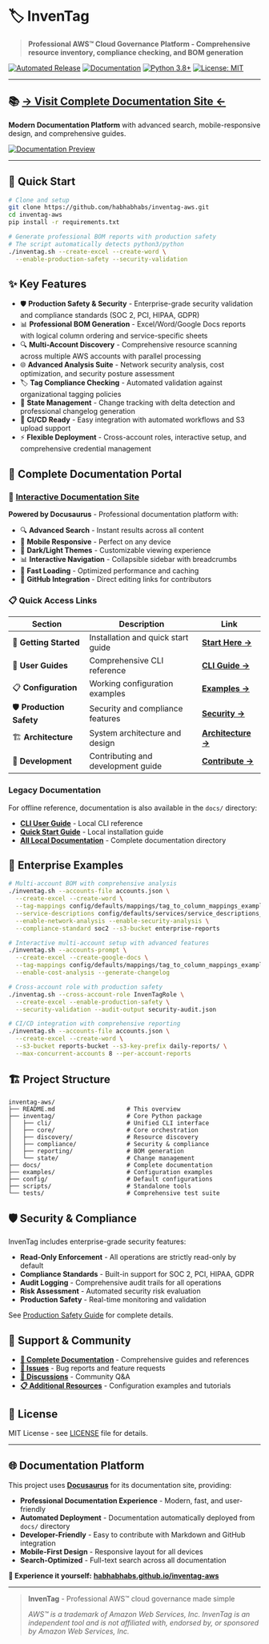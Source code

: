 # 🏷️ InvenTag

> **Professional AWS™ Cloud Governance Platform - Comprehensive resource inventory, compliance checking, and BOM generation**

[![Automated Release](https://github.com/habhabhabs/inventag-aws/workflows/Automated%20Release/badge.svg)](https://github.com/habhabhabs/inventag-aws/actions)
[![Documentation](https://github.com/habhabhabs/inventag-aws/workflows/Documentation%20Deployment/badge.svg)](https://habhabhabs.github.io/inventag-aws/)
[![Python 3.8+](https://img.shields.io/badge/python-3.8+-blue.svg)](https://www.python.org/downloads/)
[![License: MIT](https://img.shields.io/badge/License-MIT-yellow.svg)](https://opensource.org/licenses/MIT)

---

## 📚 **[→ Visit Complete Documentation Site ←](https://habhabhabs.github.io/inventag-aws/)**

**Modern Documentation Platform** with advanced search, mobile-responsive design, and comprehensive guides.

[![Documentation Preview](https://img.shields.io/badge/📖_Documentation-Live_Site-blue?style=for-the-badge)](https://habhabhabs.github.io/inventag-aws/)

---

## 🚀 Quick Start

```bash
# Clone and setup
git clone https://github.com/habhabhabs/inventag-aws.git
cd inventag-aws
pip install -r requirements.txt

# Generate professional BOM reports with production safety
# The script automatically detects python3/python
./inventag.sh --create-excel --create-word \
  --enable-production-safety --security-validation
```

## ✨ Key Features

- 🛡️ **Production Safety & Security** - Enterprise-grade security validation and compliance standards (SOC 2, PCI, HIPAA, GDPR)
- 📊 **Professional BOM Generation** - Excel/Word/Google Docs reports with logical column ordering and service-specific sheets
- 🔍 **Multi-Account Discovery** - Comprehensive resource scanning across multiple AWS accounts with parallel processing
- 🌐 **Advanced Analysis Suite** - Network security analysis, cost optimization, and security posture assessment
- 🏷️ **Tag Compliance Checking** - Automated validation against organizational tagging policies
- 🔄 **State Management** - Change tracking with delta detection and professional changelog generation
- 🚀 **CI/CD Ready** - Easy integration with automated workflows and S3 upload support
- ⚡ **Flexible Deployment** - Cross-account roles, interactive setup, and comprehensive credential management

## 📖 **Complete Documentation Portal**

### **🌟 [Interactive Documentation Site](https://habhabhabs.github.io/inventag-aws/)** 
**Powered by Docusaurus** - Professional documentation platform with:

- 🔍 **Advanced Search** - Instant results across all content
- 📱 **Mobile Responsive** - Perfect on any device  
- 🌙 **Dark/Light Themes** - Customizable viewing experience
- 📊 **Interactive Navigation** - Collapsible sidebar with breadcrumbs
- 🚀 **Fast Loading** - Optimized performance and caching
- 📝 **GitHub Integration** - Direct editing links for contributors

### **📋 Quick Access Links**

| Section | Description | Link |
|---------|-------------|------|
| 🚀 **Getting Started** | Installation and quick start guide | **[Start Here →](https://habhabhabs.github.io/inventag-aws/getting-started/quick-start)** |
| 📖 **User Guides** | Comprehensive CLI reference | **[CLI Guide →](https://habhabhabs.github.io/inventag-aws/user-guides/cli-user-guide)** |
| 📋 **Configuration** | Working configuration examples | **[Examples →](https://habhabhabs.github.io/inventag-aws/user-guides/configuration-examples)** |
| 🛡️ **Production Safety** | Security and compliance features | **[Security →](https://habhabhabs.github.io/inventag-aws/user-guides/production-safety)** |
| 🏗️ **Architecture** | System architecture and design | **[Architecture →](https://habhabhabs.github.io/inventag-aws/architecture/core-module-integration)** |
| 🔧 **Development** | Contributing and development guide | **[Contribute →](https://habhabhabs.github.io/inventag-aws/development/CONTRIBUTING)** |

### Legacy Documentation

For offline reference, documentation is also available in the `docs/` directory:

- **[CLI User Guide](docs/user-guides/cli-user-guide.md)** - Local CLI reference
- **[Quick Start Guide](docs/getting-started/quick-start.md)** - Local installation guide
- **[All Local Documentation](docs/)** - Complete documentation directory

## 💼 Enterprise Examples

```bash
# Multi-account BOM with comprehensive analysis
./inventag.sh --accounts-file accounts.json \
  --create-excel --create-word \
  --tag-mappings config/defaults/mappings/tag_to_column_mappings_example.yaml \
  --service-descriptions config/defaults/services/service_descriptions_example.yaml \
  --enable-network-analysis --enable-security-analysis \
  --compliance-standard soc2 --s3-bucket enterprise-reports

# Interactive multi-account setup with advanced features
./inventag.sh --accounts-prompt \
  --create-excel --create-google-docs \
  --tag-mappings config/defaults/mappings/tag_to_column_mappings_example.yaml \
  --enable-cost-analysis --generate-changelog

# Cross-account role with production safety
./inventag.sh --cross-account-role InvenTagRole \
  --create-excel --enable-production-safety \
  --security-validation --audit-output security-audit.json

# CI/CD integration with comprehensive reporting
./inventag.sh --accounts-file accounts.json \
  --create-excel --create-word \
  --s3-bucket reports-bucket --s3-key-prefix daily-reports/ \
  --max-concurrent-accounts 8 --per-account-reports
```

## 🏗️ Project Structure

```text
inventag-aws/
├── README.md                    # This overview
├── inventag/                    # Core Python package
│   ├── cli/                     # Unified CLI interface
│   ├── core/                    # Core orchestration
│   ├── discovery/               # Resource discovery
│   ├── compliance/              # Security & compliance
│   ├── reporting/               # BOM generation
│   └── state/                   # Change management
├── docs/                        # Complete documentation
├── examples/                    # Configuration examples
├── config/                      # Default configurations
├── scripts/                     # Standalone tools
└── tests/                       # Comprehensive test suite
```

## 🛡️ Security & Compliance

InvenTag includes enterprise-grade security features:

- **Read-Only Enforcement** - All operations are strictly read-only by default
- **Compliance Standards** - Built-in support for SOC 2, PCI, HIPAA, GDPR
- **Audit Logging** - Comprehensive audit trails for all operations
- **Risk Assessment** - Automated security risk evaluation
- **Production Safety** - Real-time monitoring and validation

See [Production Safety Guide](https://habhabhabs.github.io/inventag-aws/user-guides/production-safety) for complete details.

## 🔗 Support & Community

- **[📖 Complete Documentation](https://habhabhabs.github.io/inventag-aws/)** - Comprehensive guides and references
- **[🐛 Issues](https://github.com/habhabhabs/inventag-aws/issues)** - Bug reports and feature requests
- **[💬 Discussions](https://github.com/habhabhabs/inventag-aws/discussions)** - Community Q&A
- **[📋 Additional Resources](https://habhabhabs.github.io/inventag-aws/examples/)** - Configuration examples and tutorials

## 📄 License

MIT License - see [LICENSE](LICENSE) file for details.

---

## 🌐 **Documentation Platform**

This project uses **[Docusaurus](https://docusaurus.io/)** for its documentation site, providing:

- **Professional Documentation Experience** - Modern, fast, and user-friendly
- **Automated Deployment** - Documentation automatically deployed from `docs/` directory  
- **Developer-Friendly** - Easy to contribute with Markdown and GitHub integration
- **Mobile-First Design** - Responsive layout for all devices
- **Search-Optimized** - Full-text search across all documentation

**📖 Experience it yourself:** **[habhabhabs.github.io/inventag-aws](https://habhabhabs.github.io/inventag-aws/)**

---

> **InvenTag** - Professional AWS™ cloud governance made simple
>
> *AWS™ is a trademark of Amazon Web Services, Inc. InvenTag is an independent tool and is not affiliated with, endorsed by, or sponsored by Amazon Web Services, Inc.*